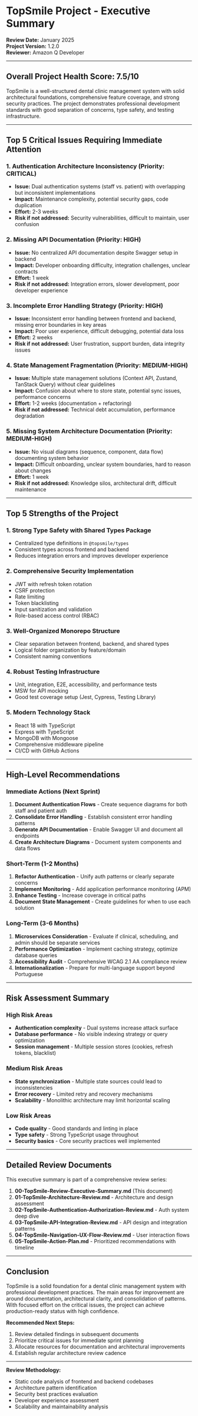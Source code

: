 # TopSmile Project - Executive Summary

**Review Date:** January 2025  
**Project Version:** 1.2.0  
**Reviewer:** Amazon Q Developer

---

## Overall Project Health Score: 7.5/10

TopSmile is a well-structured dental clinic management system with solid architectural foundations, comprehensive feature coverage, and strong security practices. The project demonstrates professional development standards with good separation of concerns, type safety, and testing infrastructure.

---

## Top 5 Critical Issues Requiring Immediate Attention

### 1. **Authentication Architecture Inconsistency** (Priority: CRITICAL)
- **Issue:** Dual authentication systems (staff vs. patient) with overlapping but inconsistent implementations
- **Impact:** Maintenance complexity, potential security gaps, code duplication
- **Effort:** 2-3 weeks
- **Risk if not addressed:** Security vulnerabilities, difficult to maintain, user confusion

### 2. **Missing API Documentation** (Priority: HIGH)
- **Issue:** No centralized API documentation despite Swagger setup in backend
- **Impact:** Developer onboarding difficulty, integration challenges, unclear contracts
- **Effort:** 1 week
- **Risk if not addressed:** Integration errors, slower development, poor developer experience

### 3. **Incomplete Error Handling Strategy** (Priority: HIGH)
- **Issue:** Inconsistent error handling between frontend and backend, missing error boundaries in key areas
- **Impact:** Poor user experience, difficult debugging, potential data loss
- **Effort:** 2 weeks
- **Risk if not addressed:** User frustration, support burden, data integrity issues

### 4. **State Management Fragmentation** (Priority: MEDIUM-HIGH)
- **Issue:** Multiple state management solutions (Context API, Zustand, TanStack Query) without clear guidelines
- **Impact:** Confusion about where to store state, potential sync issues, performance concerns
- **Effort:** 1-2 weeks (documentation + refactoring)
- **Risk if not addressed:** Technical debt accumulation, performance degradation

### 5. **Missing System Architecture Documentation** (Priority: MEDIUM-HIGH)
- **Issue:** No visual diagrams (sequence, component, data flow) documenting system behavior
- **Impact:** Difficult onboarding, unclear system boundaries, hard to reason about changes
- **Effort:** 1 week
- **Risk if not addressed:** Knowledge silos, architectural drift, difficult maintenance

---

## Top 5 Strengths of the Project

### 1. **Strong Type Safety with Shared Types Package**
- Centralized type definitions in `@topsmile/types`
- Consistent types across frontend and backend
- Reduces integration errors and improves developer experience

### 2. **Comprehensive Security Implementation**
- JWT with refresh token rotation
- CSRF protection
- Rate limiting
- Token blacklisting
- Input sanitization and validation
- Role-based access control (RBAC)

### 3. **Well-Organized Monorepo Structure**
- Clear separation between frontend, backend, and shared types
- Logical folder organization by feature/domain
- Consistent naming conventions

### 4. **Robust Testing Infrastructure**
- Unit, integration, E2E, accessibility, and performance tests
- MSW for API mocking
- Good test coverage setup (Jest, Cypress, Testing Library)

### 5. **Modern Technology Stack**
- React 18 with TypeScript
- Express with TypeScript
- MongoDB with Mongoose
- Comprehensive middleware pipeline
- CI/CD with GitHub Actions

---

## High-Level Recommendations

### Immediate Actions (Next Sprint)
1. **Document Authentication Flows** - Create sequence diagrams for both staff and patient auth
2. **Consolidate Error Handling** - Establish consistent error handling patterns
3. **Generate API Documentation** - Enable Swagger UI and document all endpoints
4. **Create Architecture Diagrams** - Document system components and data flows

### Short-Term (1-2 Months)
1. **Refactor Authentication** - Unify auth patterns or clearly separate concerns
2. **Implement Monitoring** - Add application performance monitoring (APM)
3. **Enhance Testing** - Increase coverage in critical paths
4. **Document State Management** - Create guidelines for when to use each solution

### Long-Term (3-6 Months)
1. **Microservices Consideration** - Evaluate if clinical, scheduling, and admin should be separate services
2. **Performance Optimization** - Implement caching strategy, optimize database queries
3. **Accessibility Audit** - Comprehensive WCAG 2.1 AA compliance review
4. **Internationalization** - Prepare for multi-language support beyond Portuguese

---

## Risk Assessment Summary

### High Risk Areas
- **Authentication complexity** - Dual systems increase attack surface
- **Database performance** - No visible indexing strategy or query optimization
- **Session management** - Multiple session stores (cookies, refresh tokens, blacklist)

### Medium Risk Areas
- **State synchronization** - Multiple state sources could lead to inconsistencies
- **Error recovery** - Limited retry and recovery mechanisms
- **Scalability** - Monolithic architecture may limit horizontal scaling

### Low Risk Areas
- **Code quality** - Good standards and linting in place
- **Type safety** - Strong TypeScript usage throughout
- **Security basics** - Core security practices well implemented

---

## Detailed Review Documents

This executive summary is part of a comprehensive review series:

1. **00-TopSmile-Review-Executive-Summary.md** (This document)
2. **01-TopSmile-Architecture-Review.md** - Architecture and design assessment
3. **02-TopSmile-Authentication-Authorization-Review.md** - Auth system deep dive
4. **03-TopSmile-API-Integration-Review.md** - API design and integration patterns
5. **04-TopSmile-Navigation-UX-Flow-Review.md** - User interaction flows
6. **05-TopSmile-Action-Plan.md** - Prioritized recommendations with timeline

---

## Conclusion

TopSmile is a solid foundation for a dental clinic management system with professional development practices. The main areas for improvement are around documentation, architectural clarity, and consolidation of patterns. With focused effort on the critical issues, the project can achieve production-ready status with high confidence.

**Recommended Next Steps:**
1. Review detailed findings in subsequent documents
2. Prioritize critical issues for immediate sprint planning
3. Allocate resources for documentation and architectural improvements
4. Establish regular architecture review cadence

---

**Review Methodology:**
- Static code analysis of frontend and backend codebases
- Architecture pattern identification
- Security best practices evaluation
- Developer experience assessment
- Scalability and maintainability analysis
